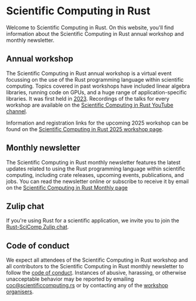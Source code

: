 # Scientific Computing in Rust

Welcome to Scientific Computing in Rust. On this website, you'll find information about the Scientific Computing in Rust annual workshop and
monthly newsletter.

## Annual workshop

The Scientific Computing in Rust annual workshop is a virtual event focussing on the use of the Rust programming language
within scientific computing. Topics covered in past workshops have included linear algebra libraries,
running code on GPUs, and a huge range of application-specific libraries.
It was first held in [2023](/2023). Recordings of the talks for every workshop are available on the
[Scientific Computing in Rust YouTube channel](https://www.youtube.com/@ScientificComputinginRust).

Information and registration links for the upcoming 2025 workshop can be found on the
<a href='/2025'>Scientific Computing in Rust 2025 workshop page</a>.

## Monthly newsletter

The Scientific Computing in Rust monthly newsletter features the latest updates related to using the Rust programming language
within scientific computing, including crate releases, upcoming events, publications, and jobs.
You can read the newsletter online or subscribe to receive it by email on the <a href='/monthly'>Scientific Computing in Rust Monthly page</a>

## Zulip chat
If you're using Rust for a scientific application, we invite you to join the
<a href='https://rust-scicomp.zulipchat.com/register/'>Rust-SciComp Zulip chat</a>.

## Code of conduct
We expect all attendees of the Scientific Computing in Rust workshop
and all contributors to the Scientific Computing in Rust monthly newsletter
to follow the [code of conduct](/code-of-conduct.md).
Instances of abusive, harassing, or otherwise unacceptable behavior may be reported by emailing
[coc@scientificcomputing.rs](mailto:coc@scientificcomputing.rs) or by contacting any of the [workshop organisers](/{{latest-workshop}}/team.md).
